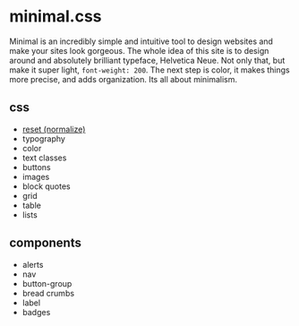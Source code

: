 # minimal.css

Minimal is an incredibly simple and intuitive tool to design websites and make your sites look gorgeous. The whole idea of this site is to design around and absolutely brilliant typeface, Helvetica Neue. Not only that, but make it super light, `font-weight: 200`. The next step is color, it makes things more precise, and adds organization. Its all about minimalism.

## css
- [reset (normalize)](http://necolas.github.io/normalize.css/)
- typography
- color
- text classes
- buttons
- images
- block quotes
- grid
- table
- lists

## components
- alerts
- nav
- button-group
- bread crumbs
- label
- badges
